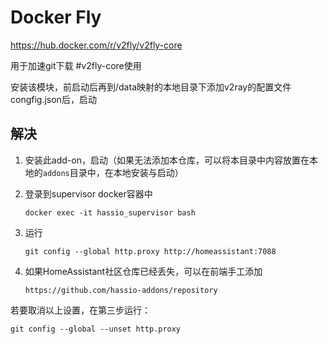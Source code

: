 # Docker Fly 
https://hub.docker.com/r/v2fly/v2fly-core

用于加速git下载
#v2fly-core使用

安装该模块，前启动后再到/data映射的本地目录下添加v2ray的配置文件congfig.json后，启动

## 解决

1. 安装此add-on，启动（如果无法添加本仓库，可以将本目录中内容放置在本地的`addons`目录中，在本地安装与启动）

2. 登录到supervisor docker容器中

    `docker exec -it hassio_supervisor bash`

3. 运行

    `git config --global http.proxy http://homeassistant:7088`

4. 如果HomeAssistant社区仓库已经丢失，可以在前端手工添加

    `https://github.com/hassio-addons/repository`

若要取消以上设置，在第三步运行：

`git config --global --unset http.proxy`


